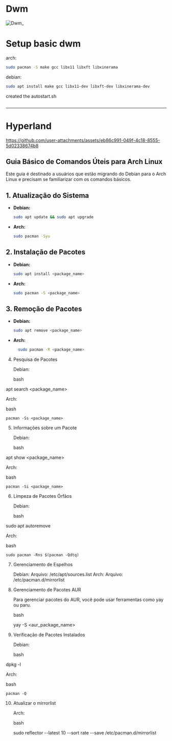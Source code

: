 # Dwm 

![Dwm_](https://github.com/user-attachments/assets/9a7bcb14-473a-475b-b4c5-e3476c606eb1)

# Setup basic dwm
arch:
``` bash
sudo pacman -S make gcc libx11 libxft libxinerama
```
debian:
``` bash
sudo apt install make gcc libx11-dev libxft-dev libxinerama-dev
```
created the autostart.sh
```

```


<hr>

# Hyperland

https://github.com/user-attachments/assets/eb86c991-049f-4c18-8555-5d02338674b8

## Guia Básico de Comandos Úteis para Arch Linux

Este guia é destinado a usuários que estão migrando do Debian para o Arch Linux e precisam se familiarizar com os comandos básicos.

## 1. Atualização do Sistema

- **Debian:** 
  ```bash
  sudo apt update && sudo apt upgrade
  ```
- **Arch:**
  ``` bash
  sudo pacman -Syu
  ```

## 2. Instalação de Pacotes

- **Debian:** 
  ```bash
  sudo apt install <package_name>
  ```
- **Arch:**
  ``` bash
  sudo pacman -S <package_name>
  ```

## 3. Remoção de Pacotes

- **Debian:** 
  ```bash
  sudo apt remove <package_name>
  ```
- **Arch:**
  ``` bash
    sudo pacman -R <package_name>
  ```
 
4. Pesquisa de Pacotes

    Debian:

    bash

apt search <package_name>

Arch:

bash

    pacman -Ss <package_name>

5. Informações sobre um Pacote

    Debian:

    bash

apt show <package_name>

Arch:

bash

    pacman -Si <package_name>

6. Limpeza de Pacotes Órfãos

    Debian:

    bash

sudo apt autoremove

Arch:

bash

    sudo pacman -Rns $(pacman -Qdtq)

7. Gerenciamento de Espelhos

    Debian:
        Arquivo: /etc/apt/sources.list
    Arch:
        Arquivo: /etc/pacman.d/mirrorlist

8. Gerenciamento de Pacotes AUR

    Para gerenciar pacotes do AUR, você pode usar ferramentas como yay ou paru.

    bash

    yay -S <aur_package_name>

9. Verificação de Pacotes Instalados

    Debian:

    bash

dpkg -l

Arch:

bash

    pacman -Q

10. Atualizar o mirrorlist

    Arch:

    bash

    sudo reflector --latest 10 --sort rate --save /etc/pacman.d/mirrorlist

